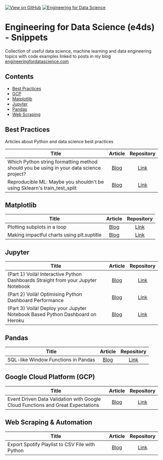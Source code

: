 [![View on GitHub](https://img.shields.io/badge/GitHub-View_on_GitHub-blue?logo=GitHub)](https://github.com/julian-west/e4ds-snippets) [![Engineering for Data Science](https://img.shields.io/badge/Hugo-Engineering%20For%20Data%20Science-yellowgreen?logo=hugo)](https://engineeringfordatascience.com/)

# Engineering for Data Science (e4ds) - Snippets

Collection of useful data science, machine learning and data engineering topics with code examples linked to posts in my blog [engineeringfordatascience.com](https://engineeringfordatascience.com/archives/)

## Contents

- [Best Practices](#bp)
- [GCP](#gcp)
- [Matplotlib](#mpl)
- [Jupyter](#j)
- [Pandas](#pandas)
- [Web Scraping](#web-scraping)


<a id='bp'></a>
## Best Practices
Articles about Python and data science best practices

|Title|Article|Repository|
|-------------|:-------------:|:----------:|
| Which Python string formatting method should you be using in your data science project? | [Blog](https://engineeringfordatascience.com/posts/python_string_formatting_for_data_science/) | [Link](https://github.com/julian-west/e4ds-snippets/blob/master/best-practices/string-formatting/)|
| Reproducible ML: Maybe you shouldn't be using Sklearn's train_test_split | [Blog](https://engineeringfordatascience.com/posts/ml_repeatable_splitting_using_hashing/) | [Link](https://github.com/julian-west/e4ds-snippets/blob/master/best-practices/repeatable-splitting/)|


<a id='mpl'></a>
## Matplotlib

|Title|Article|Repository|
|-------------|:-------------:|:----------:|
| Plotting subplots in a loop | [Blog](https://engineeringfordatascience.com/posts/matplotlib_subplots/) | [Link](https://github.com/julian-west/e4ds-snippets/tree/master/matplotlib/subplots_in_loop.ipynb)|
| Making impactful charts using plt.suptitle | [Blog](https://engineeringfordatascience.com/posts/matplotlib_subtitles/) | [Link](https://github.com/julian-west/e4ds-snippets/tree/master/matplotlib/suptitles.ipynb)|

<a id='j'></a>
## Jupyter

|Title|Article|Repository|
|-------------|:-------------:|:----------:|
| (Part 1) Voilà! Interactive Python Dashboards Straight from your Jupyter Notebook | [Blog](https://engineeringfordatascience.com/posts/voila_python_dashboard_part1/) | [Link](https://github.com/julian-west/e4ds-snippets/tree/master/jupyter/voila)|
| (Part 2) Voilà! Optimising Python Dashboard Performance | [Blog](https://engineeringfordatascience.com/posts/voila_python_dashboard_part2/) | [Link](https://github.com/julian-west/e4ds-snippets/tree/master/jupyter/voila)|
| (Part 3) Voilà! Deploy your Jupyter Notebook Based Python Dashboard on Heroku | [Blog](https://engineeringfordatascience.com/posts/voila_python_dashboard_part3/) | [Link](https://github.com/julian-west/e4ds-snippets/tree/master/jupyter/voila)|

<a id='pandas'></a>
## Pandas

|Title|Article|Repository|
|-------------|:-------------:|:----------:|
| SQL-like Window Functions in Pandas | [Blog](https://engineeringfordatascience.com/posts/sql_like_window_functions_in_pandas/) | [Link](https://github.com/julian-west/e4ds-snippets/tree/master/pandas)|

<a id='gcp'></a>
## Google Cloud Platform (GCP)

|Title|Article|Repository|
|-------------|:-------------:|:----------:|
| Event Driven Data Validation with Google Cloud Functions and Great Expectations | [Blog](https://engineeringfordatascience.com/posts/event_driven_data_validation_with_google_cloud_functions_and_great_expectations/) | [Link](https://github.com/julian-west/e4ds-snippets/tree/master/gcp/cloud-functions/event-driven-testing)|

<a id='web-scraping'></a>
## Web Scraping & Automation

|Title|Article|Repository|
|-------------|:-------------:|:----------:|
| Export Spotify Playlist to CSV File with Python | [Blog](https://engineeringfordatascience.com/posts/export_spotify_playlist_to_csv_using_python/) | [Link](https://github.com/julian-west/e4ds-snippets/tree/master/web-scraping/spotify)|
